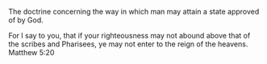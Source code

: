 The doctrine concerning the way in which man may attain a state approved of by God.


For I say to you, that if your righteousness may not abound above that of the scribes and Pharisees, ye may not enter to the reign of the heavens.
  Matthew 5:20

